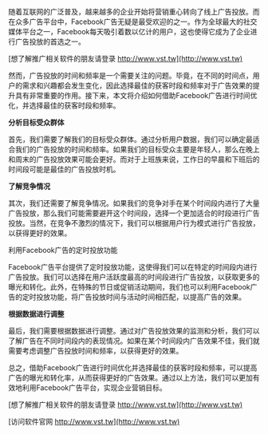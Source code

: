 随着互联网的广泛普及，越来越多的企业开始将营销重心转向了线上广告投放。而在众多广告平台中，Facebook广告无疑是最受欢迎的之一。作为全球最大的社交媒体平台之一，Facebook每天吸引着数以亿计的用户，这也使得它成为了企业进行广告投放的首选之一。

[想了解推广相关软件的朋友请登录 http://www.vst.tw](http://www.vst.tw)

然而，广告投放的时间和频率是一个需要关注的问题。毕竟，在不同的时间点，用户的需求和兴趣都会发生变化，因此选择最佳的获客时段和频率对于广告效果的提升具有非常重要的作用。接下来，本文将介绍如何借助Facebook广告进行时间优化，并选择最佳的获客时段和频率。

**分析目标受众群体**

首先，我们需要了解我们的目标受众群体。通过分析用户数据，我们可以确定最适合我们的广告投放的时间和频率。如果我们的目标受众主要是年轻人，那么在晚上和周末的广告投放效果可能会更好。而对于上班族来说，工作日的早晨和下班后的时间段可能是最佳的广告投放时机。

**了解竞争情况**

其次，我们还需要了解竞争情况。如果我们的竞争对手在某个时间段内进行了大量广告投放，那么我们可能需要避开这个时间段，选择一个更加适合的时段进行广告投放。当然，在竞争不激烈的情况下，我们可以根据用户行为模式进行广告投放，以获得更好的效果。

利用Facebook广告的定时投放功能

Facebook广告平台提供了定时投放功能，这使得我们可以在特定的时间段内进行广告投放。我们可以选择在用户活跃度最高的时间段进行广告投放，以获取更多的曝光和转化。此外，在特殊的节日或促销活动期间，我们也可以利用Facebook广告的定时投放功能，将广告投放时间与活动时间相匹配，以提高广告的效果。

**根据数据进行调整**

最后，我们需要根据数据进行调整。通过对广告投放效果的监测和分析，我们可以了解广告在不同时间段内的表现情况。如果在某个时间段内广告效果不佳，我们就需要考虑调整广告投放时间和频率，以获得更好的效果。

总之，借助Facebook广告进行时间优化并选择最佳的获客时段和频率，可以提高广告的曝光和转化率，从而获得更好的广告效果。通过以上方法，我们可以更加有效地利用Facebook广告平台，实现企业营销目标。

[想了解推广相关软件的朋友请登录 http://www.vst.tw](http://www.vst.tw)


[访问软件官网 http://www.vst.tw](http://www.vst.tw)
